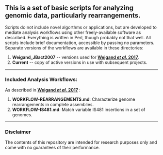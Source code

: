 ## This is a set of basic scripts for analyzing genomic data, particularly rearrangements.
Scripts do not include novel algorthms or applications, but are developed to mediate analysis workflows using other freely-available software as described. Everything is written in Perl, though probably not that well. All scripts include brief documentation, accessible by passing no parameters. Separate versions of the workflows are available in these directories:
1. __Weigand_JBact2007__ -- versions used for __[Weigand *et al.* 2017](http://jb.asm.org/content/early/2017/02/02/JB.00806-16.abstract)__.
1. __Current__ -- copy of active versions in use with subsequent projects.  

---
### Included Analysis Workflows:  
As described in __[Weigand *et al.* 2017](http://jb.asm.org/content/early/2017/02/02/JB.00806-16.abstract)__ :  
1. __WORKFLOW-REARRANGEMENTS.md__: Characterize genome rearrangements in complete assemblies.  
2. __WORKFLOW-IS481.md__: Match variable IS481 insertions in a set of genomes.

---
### Disclaimer
The contents of this repository are intended for research purposes only and come with no guarantees of their performance.
